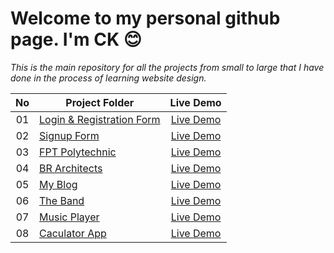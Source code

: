 # Welcome to my personal github page. I'm CK  :blush:
*This is the main repository for all the projects from small to large that I have done in the process of learning website design.*

|  No  |        Project Folder      |   Live Demo   |
|:----:|----------------------------|:-------------:|
|  01  | [Login & Registration Form](https://github.com/CK1412/HTML_CSS_JS/tree/master/Projects/Login-Registration-Form) | [Live Demo](https://ck1412.github.io/HTML-CSS_JS/Projects/Login-Registration-Form) |
|  02  | [Signup Form](https://github.com/CK1412/HTML_CSS_JS/tree/master/Projects/Signup-Form) | [Live Demo](https://ck1412.github.io/HTML-CSS_JS/Projects/Signup-Form) | 
|  03  | [FPT Polytechnic](https://github.com/CK1412/HTML_CSS_JS/tree/master/Projects/FPT-Polytechnic) | [Live Demo](https://ck1412.github.io/HTML-CSS_JS/Projects/FPT-Polytechnic) | 
|  04  | [BR Architects](https://github.com/CK1412/HTML_CSS_JS/tree/master/Projects/BR-Architects) | [Live Demo](https://ck1412.github.io/HTML-CSS_JS/Projects/BR-Architects) | 
|  05  | [My Blog](https://github.com/CK1412/HTML_CSS_JS/tree/master/Projects/My-Blog) | [Live Demo](https://ck1412.github.io/HTML-CSS_JS/Projects/My-Blog) | 
|  06  | [The Band](https://github.com/CK1412/HTML_CSS_JS/tree/master/Projects/The-Band) | [Live Demo](https://ck1412.github.io/HTML-CSS_JS/Projects/The-Band) | 
|  07  | [Music Player](https://github.com/CK1412/HTML_CSS_JS/tree/master/Projects/Music-Player) | [Live Demo](https://ck1412.github.io/HTML-CSS_JS/Projects/Music-Player) | 
|  08  | [Caculator App](https://github.com/CK1412/HTML_CSS_JS/tree/master/Projects/Caculator-App) | [Live Demo](https://ck1412.github.io/HTML-CSS_JS/Projects/Caculator-App) | 
